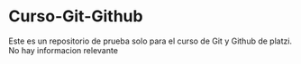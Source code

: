# Curso-Git-Github
Este es un repositorio de prueba solo para el curso de Git y Github de platzi. No hay informacion relevante 
